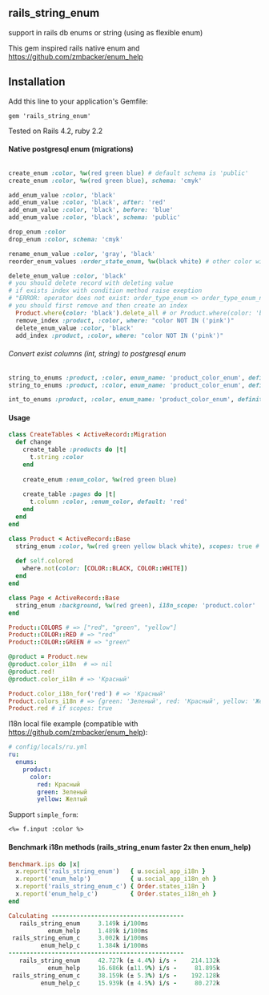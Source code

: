## rails_string_enum
support in rails db enums or string (using as flexible enum)

This gem inspired rails native enum and  https://github.com/zmbacker/enum_help
## Installation

Add this line to your application's Gemfile:

    gem 'rails_string_enum'


Tested on Rails 4.2, ruby 2.2

#### Native postgresql enum (migrations)
```ruby

create_enum :color, %w(red green blue) # default schema is 'public'
create_enum :color, %w(red green blue), schema: 'cmyk'

add_enum_value :color, 'black'
add_enum_value :color, 'black', after: 'red'
add_enum_value :color, 'black', before: 'blue'
add_enum_value :color, 'black', schema: 'public'

drop_enum :color
drop_enum :color, schema: 'cmyk'

rename_enum_value :color, 'gray', 'black'
reorder_enum_values :order_state_enum, %w(black white) # other color will be latest

delete_enum_value :color, 'black'
# you should delete record with deleting value
# if exists index with condition method raise exeption
# "ERROR: operator does not exist: order_type_enum <> order_type_enum_new"
# you should first remove and then create an index
  Product.where(color: 'black').delete_all # or Product.where(color: 'black').update_all(state: nil)
  remove_index :product, :color, where: "color NOT IN ('pink')"
  delete_enum_value :color, 'black'
  add_index :product, :color, where: "color NOT IN ('pink')"
```

###### Convert exist columns (int, string) to postgresql enum
```ruby
string_to_enums :product, :color, enum_name: 'product_color_enum', definitions: %w(red green blue)
string_to_enums :product, :color, enum_name: 'product_color_enum', definitions: Product.uniq.pluck(:color)

int_to_enums :product, :color, enum_name: 'product_color_enum', definitions: { red: 0, green: 1, blue: 2 }
```


#### Usage
```ruby
class CreateTables < ActiveRecord::Migration
  def change
    create_table :products do |t|
      t.string :color
    end
    
    create_enum :enum_color, %w(red green blue)
    
    create_table :pages do |t|
      t.column :color, :enum_color, default: 'red'
    end
  end
end

class Product < ActiveRecord::Base
  string_enum :color, %w(red green yellow black white), scopes: true # default false
  
  def self.colored
    where.not(color: [COLOR::BLACK, COLOR::WHITE])
  end
end

class Page < ActiveRecord::Base
  string_enum :background, %w(red green), i18n_scope: 'product.color'
end

Product::COLORS # => ["red", "green", "yellow"]
Product::COLOR::RED # => "red"
Product::COLOR::GREEN # => "green"

@product = Product.new
@product.color_i18n  # => nil
@product.red!
@product.color_i18n # => 'Красный'

Product.color_i18n_for('red') # => 'Красный'
Product.colors_i18n # => {green: 'Зеленый', red: 'Красный', yellow: 'Желтый'}
Product.red # if scopes: true
```


I18n local file example (compatible with https://github.com/zmbacker/enum_help):

```yaml
# config/locals/ru.yml
ru:
  enums:
    product:
      color:
        red: Красный
        green: Зеленый
        yellow: Желтый
```

Support `simple_form`:
```erb
<%= f.input :color %>
```

#### Benchmark i18n methods (rails_string_enum faster 2x then enum_help)

```ruby
Benchmark.ips do |x|
  x.report('rails_string_enum')   { u.social_app_i18n }
  x.report('enum_help')           { u.social_app_i18n_eh }
  x.report('rails_string_enum_c') { Order.states_i18n }
  x.report('enum_help_c')         { Order.states_i18n_eh }
end

Calculating -------------------------------------
   rails_string_enum     3.149k i/100ms
           enum_help     1.489k i/100ms
 rails_string_enum_c     3.002k i/100ms
         enum_help_c     1.384k i/100ms
-------------------------------------------------
   rails_string_enum     42.727k (± 4.4%) i/s -    214.132k
           enum_help     16.686k (±11.9%) i/s -     81.895k
 rails_string_enum_c     38.159k (± 5.3%) i/s -    192.128k
         enum_help_c     15.939k (± 4.5%) i/s -     80.272k
```

